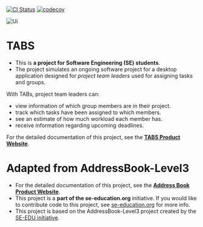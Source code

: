 [![CI Status](https://github.com/se-edu/addressbook-level3/workflows/Java%20CI/badge.svg)](https://github.com/se-edu/addressbook-level3/actions)
[![codecov](https://codecov.io/gh/AY2223S1-CS2103T-W10-1/tp/branch/master/graph/badge.svg?token=SQQ4K5J7N0)](https://codecov.io/gh/AY2223S1-CS2103T-W10-1/tp)

![Ui](docs/images/Ui.png)

# TABS
* This is **a project for Software Engineering (SE) students**.<br>
* The project simulates an ongoing software project for a desktop application designed for *project team leaders* used for assigning tasks and groups.

With TABs, project team leaders can:
* view information of which group members are in their project.
* track which tasks have been assigned to which members.
* see an estimate of how much workload each member has.
* receive information regarding upcoming deadlines.

For the detailed documentation of this project, see the **[TABS Product Website](https://ay2223s1-cs2103t-w10-1.github.io/tp/)**.

# Adapted from AddressBook-Level3
* For the detailed documentation of this project, see the **[Address Book Product Website](https://se-education.org/addressbook-level3)**.
* This project is a **part of the se-education.org** initiative. If you would like to contribute code to this project, see [se-education.org](https://se-education.org#https://se-education.org/#contributing) for more info.
* This project is based on the AddressBook-Level3 project created by the [SE-EDU initiative](https://se-education.org).
